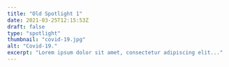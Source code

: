 ```yaml
---
title: "Old Spotlight 1"
date: 2021-03-25T12:15:53Z
draft: false
type: "spotlight"
thumbnail: "covid-19.jpg"
alt: "Covid-19."
excerpt: "Lorem ipsum dolor sit amet, consectetur adipiscing elit..."
---
```


